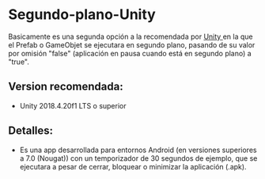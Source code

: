 # Segundo-plano-Unity

Basicamente es una segunda opción a la recomendada por <a href="https://docs.unity3d.com/es/530/ScriptReference/Application-runInBackground.html" target="_blank"> Unity </a> en la que el Prefab o GameObjet se ejecutara en segundo plano, pasando de su valor por omisión "false" (aplicación en pausa cuando está en segundo plano) a "true".

## Version recomendada:

- Unity 2018.4.20f1 LTS o superior

## Detalles:

- Es una app desarrollada para entornos Android (en versiones superiores a 7.0 (Nougat)) con un temporizador de 30 segundos de ejemplo, que se ejecutara a pesar de cerrar, bloquear o minimizar la aplicación (.apk).
